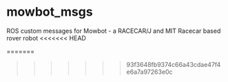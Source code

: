 # mowbot_msgs
ROS custom messages for Mowbot - a RACECAR/J and MIT Racecar based rover robot
<<<<<<< HEAD

=======
>>>>>>> 93f3648fb9374c66a43cdae47f4e6a7a97263e0c
